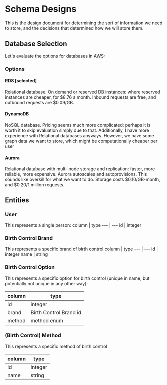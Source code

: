 # Schema Designs
This is the design document for determining the sort of information we need to store, and the decisions that determined how we will store them.

## Database Selection
Let's evaluate the options for databases in AWS:

### Options
#### RDS [selected]
Relational database. On demand or reserved DB instances: where reserved instances are cheaper, for $8.76 a month. Inbound requests are free, and outbound requests are $0.09/GB.

#### DynamoDB
NoSQL database. Pricing seems much more complicated: perhaps it is worth it to skip evaluation simply due to that. Additionally, I have more experience with Relational databases anyways. However, we have some graph data we want to store, which might be computationally cheaper per user

#### Aurora
Relational database with multi-node storage and replication: faster, more reliable, more expensive. Aurora autoscales and autoprovisions. This sounds like overkill for what we want to do.
Storage costs $0.10/GB-month, and $0.20/1 million requests.


## Entities
### User
This represents a single person:
column | type
--- | ---
id | integer

### Birth Control Brand
This represents a specific brand of birth control
column | type
--- | ---
id | integer
name | string

### Birth Control Option
This represents a specific option for birth control (unique in name, but potentially not unique in any other way):

column | type
--- | ---
id | integer
brand | Birth Control Brand id
method | method enum

### (Birth Control) Method
This represents a specific method of birth control

column | type
--- | ---
id | integer
name | string







